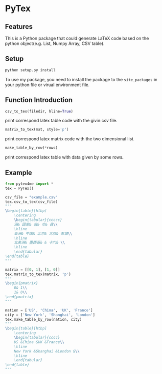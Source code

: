 # PyTex

## Features

This is a Python package that could generate LaTeX code based on the python object(e.g. List, Numpy Array, CSV table).

## Setup

~~~python
python setup.py install
~~~

To use my package, you need to install the package to the `site_packages` in your python file or virual environment file. 

## Function Introduction

~~~python
csv_to_tex(filedir, hline=True)
~~~

print correspond latex table code with the givin csv file.

~~~python
matrix_to_tex(mat, style='p')
~~~

print correspond latex matrix code with the two dimensional list.

~~~python
make_table_by_row(*rows)
~~~

print correspond latex table with data given by some rows. 



## Example

~~~python
from pytex4me import *
tex = PyTex()

csv_file = "example.csv"
tex.csv_to_tex(csv_file)
"""
\begin{table}[htbp]
	\centering
	\begin{tabular}{ccccc}
	洲& 国家& 省& 市& 县\\
	\hline
	亚洲& 中国& 北京& 北京& 东城\\
	\hline
	北美洲& 墨西哥& & 卡门& \\
	\hline
	\end{tabular}
\end{table}
"""

matrix = [[0, 1], [1, 0]]
tex.matrix_to_tex(matrix, 'p')
"""
\begin{pmatrix}
	0& 1\\
	1& 0\\
\end{pmatrix}
"""

nation = ['US', 'China', 'UK', 'France']
city = ['New York', 'Shanghai', 'London']
tex.make_table_by_row(nation, city)
"""
\begin{table}[htbp]
	\centering
	\begin{tabular}{cccc}
	US &China &UK &France\\
	\hline
	New York &Shanghai &London &\\
	\hline
	\end{tabular}
\end{table}
"""
~~~

